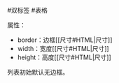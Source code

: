 #双标签 #表格

属性：
- border：边框[[尺寸#HTML|尺寸]]
- width：宽度[[尺寸#HTML|尺寸]]
- height：高度[[尺寸#HTML|尺寸]]

列表初始默认无边框。
